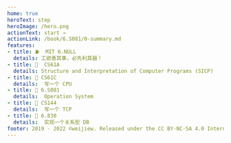```yaml
---
home: true
heroText: step
heroImage: /hero.png
actionText: start →
actionLink: /book/6.S081/0-summary.md
features:
- title: ⛽  MIT 6.NULL
  details: 工欲善其事，必先利其器！
- title: 🤡  CS61A 
  details: Structure and Interpretation of Computer Programs (SICP)
- title: 🤖 CS61C
  details:  写一个 CPU
- title: 🦄 6.S081
  details:  Operation System
- title: 🚀 CS144
  details:  写一个 TCP
- title: 🎡 6.830
  details:  实现一个关系型 DB
footer: 2019 - 2022 ©weijiew. Released under the CC BY-NC-SA 4.0 International License.
---
```

